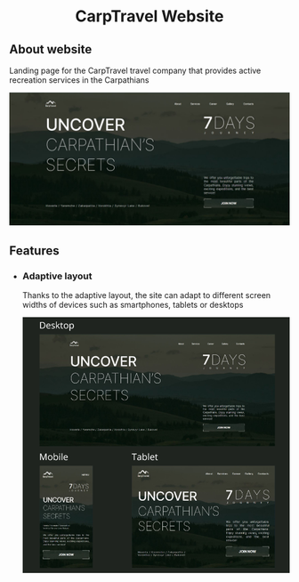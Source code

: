 <h1 align="center">CarpTravel Website</h1>

<h2>About website</h2>
<p>Landing page for the CarpTravel travel company that provides active recreation services in the Carpathians</p>
<img src="./public/images/ReadMe/carptravel-hero-desktop.JPG" alt="Hero section"/>

<h2>Features</h2>
<ul>
  <li>
    <h3>Adaptive layout</h3>
    <p>Thanks to the adaptive layout, the site can adapt to different screen widths of devices such as smartphones, tablets or desktops</p>
    <img src="./public/images/ReadMe/Adaptive-layout.png" alt="Adaptive layout"/>
  </li>
</ul>
